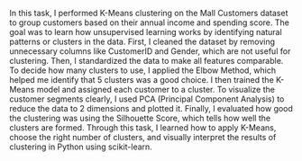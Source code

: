 In this task, I performed K-Means clustering on the Mall Customers dataset to group customers based on their annual income and spending score. The goal was to learn how unsupervised learning works by identifying natural patterns or clusters in the data. First, I cleaned the dataset by removing unnecessary columns like CustomerID and Gender, which are not useful for clustering. Then, I standardized the data to make all features comparable. To decide how many clusters to use, I applied the Elbow Method, which helped me identify that 5 clusters was a good choice. I then trained the K-Means model and assigned each customer to a cluster. To visualize the customer segments clearly, I used PCA (Principal Component Analysis) to reduce the data to 2 dimensions and plotted it. Finally, I evaluated how good the clustering was using the Silhouette Score, which tells how well the clusters are formed. Through this task, I learned how to apply K-Means, choose the right number of clusters, and visually interpret the results of clustering in Python using scikit-learn.
